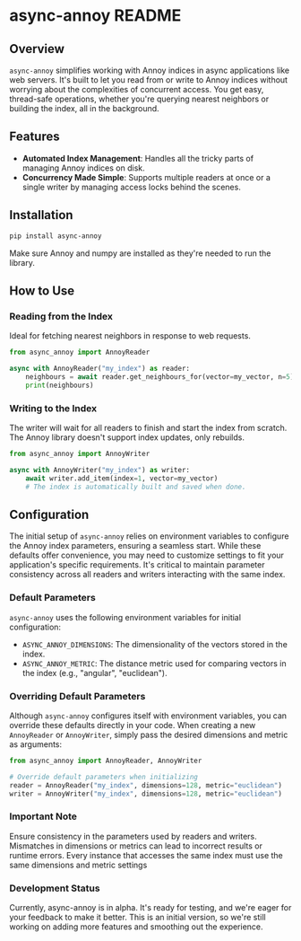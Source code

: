 # async-annoy README

## Overview
`async-annoy` simplifies working with Annoy indices in async applications like web servers. It's built to let you read from or write to Annoy indices without worrying about the complexities of concurrent access. You get easy, thread-safe operations, whether you're querying nearest neighbors or building the index, all in the background.

## Features
- **Automated Index Management**: Handles all the tricky parts of managing Annoy indices on disk.
- **Concurrency Made Simple**: Supports multiple readers at once or a single writer by managing access locks behind the scenes.

## Installation
```bash
pip install async-annoy
```
Make sure Annoy and numpy are installed as they're needed to run the library.

## How to Use
### Reading from the Index
Ideal for fetching nearest neighbors in response to web requests.
```python
from async_annoy import AnnoyReader

async with AnnoyReader("my_index") as reader:
    neighbours = await reader.get_neighbours_for(vector=my_vector, n=5)
    print(neighbours)
```
### Writing to the Index
The writer will wait for all readers to finish and start the index from scratch.
The Annoy library doesn't support index updates, only rebuilds.
```python
from async_annoy import AnnoyWriter

async with AnnoyWriter("my_index") as writer:
    await writer.add_item(index=1, vector=my_vector)
    # The index is automatically built and saved when done.
```
## Configuration
The initial setup of `async-annoy` relies on environment variables to configure the Annoy index parameters, ensuring a seamless start. While these defaults offer convenience, you may need to customize settings to fit your application's specific requirements. It's critical to maintain parameter consistency across all readers and writers interacting with the same index.

### Default Parameters
`async-annoy` uses the following environment variables for initial configuration:
- `ASYNC_ANNOY_DIMENSIONS`: The dimensionality of the vectors stored in the index.
- `ASYNC_ANNOY_METRIC`: The distance metric used for comparing vectors in the index (e.g., "angular", "euclidean").

### Overriding Default Parameters
Although `async-annoy` configures itself with environment variables, you can override these defaults directly in your code. When creating a new `AnnoyReader` or `AnnoyWriter`, simply pass the desired dimensions and metric as arguments:

```python
from async_annoy import AnnoyReader, AnnoyWriter

# Override default parameters when initializing
reader = AnnoyReader("my_index", dimensions=128, metric="euclidean")
writer = AnnoyWriter("my_index", dimensions=128, metric="euclidean")
```
### Important Note
Ensure consistency in the parameters used by readers and writers. Mismatches in dimensions or metrics can lead to incorrect results or runtime errors. Every instance that accesses the same index must use the same dimensions and metric settings

### Development Status
Currently, async-annoy is in alpha. It's ready for testing, and we're eager for your feedback to make it better. This is an initial version, so we're still working on adding more features and smoothing out the experience.
